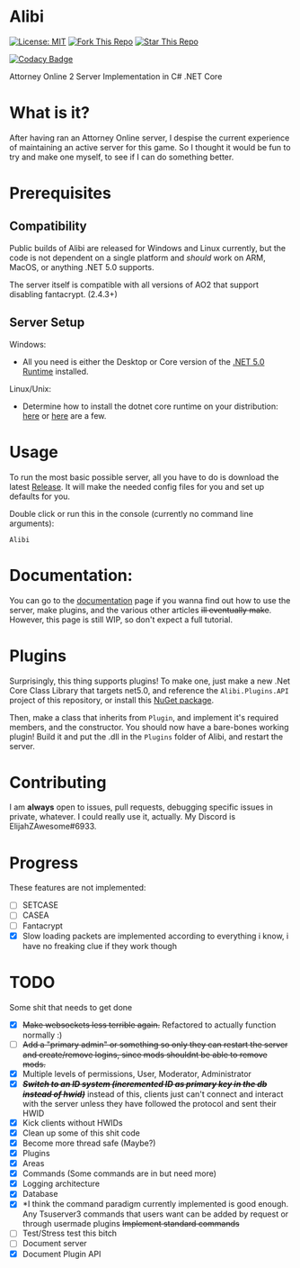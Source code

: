 # Alibi
[![License: MIT](https://img.shields.io/github/license/ElijahZAwesome/Alibi)](https://github.com/ElijahZAwesome/Alibi/blob/main/LICENSE) [![Fork This Repo](https://img.shields.io/github/forks/ElijahZAwesome/Alibi)](https://github.com/ElijahZAwesome/Alibi/blob/main/LICENSE) [![Star This Repo](https://img.shields.io/github/stars/ElijahZAwesome/Alibi)](https://github.com/ElijahZAwesome/Alibi/blob/main/LICENSE)

[![Codacy Badge](https://app.codacy.com/project/badge/Grade/1913dc611b664376a11c84c4e1c2861a)](https://www.codacy.com/gh/ElijahZAwesome/Alibi/dashboard?utm_source=github.com&amp;utm_medium=referral&amp;utm_content=ElijahZAwesome/Alibi&amp;utm_campaign=Badge_Grade)

Attorney Online 2 Server Implementation in C# .NET Core
 
# What is it?
After having ran an Attorney Online server, I despise the current experience of maintaining an active server
for this game. So I thought it would be fun to try and make one myself, to see if I can do something better.

# Prerequisites
## Compatibility

Public builds of Alibi are released for Windows and Linux currently, but the code is not dependent on a single platform and *should* work on ARM, MacOS, or anything .NET 5.0 supports.

The server itself is compatible with all versions of AO2 that support disabling fantacrypt. (2.4.3+)

## Server Setup
Windows:

 - All you need is either the Desktop or Core version of the [.NET 5.0 Runtime](https://dotnet.microsoft.com/download/dotnet/5.0) installed.

Linux/Unix:
 
 - Determine how to install the dotnet core runtime on your distribution:
 [here](https://docs.microsoft.com/en-us/dotnet/core/install/linux) or [here](https://wiki.archlinux.org/index.php/.NET_Core#Installation) are a few.

# Usage
To run the most basic possible server, all you have to do is download the latest 
[Release](https://github.com/ElijahZAwesome/Alibi/releases/).
It will make the needed config files for you and set up defaults for you.

Double click or run this in the console (currently no command line arguments):

```
Alibi
```

# Documentation:
You can go to the [documentation](https://elijahzawesome.github.io/Alibi) page if you wanna find out how to use the server, make plugins, and the various other articles ~~ill eventually make~~. However, this page is still WIP, so don't expect a full tutorial.

# Plugins

Surprisingly, this thing supports plugins! To make one, just make a new .Net Core 
Class Library that targets net5.0, and reference the `Alibi.Plugins.API` 
project of this repository, or install this 
[NuGet package](https://www.nuget.org/packages/Alibi.Plugins.API/).

Then, make a class that inherits from `Plugin`, and implement it's required members, and the constructor.
You should now have a bare-bones working plugin! Build it and put the .dll in the `Plugins`
folder of Alibi, and restart the server.

# Contributing
I am **always** open to issues, pull requests, debugging specific issues in private, whatever. I could really use it, actually. My Discord is ElijahZAwesome#6933.

# Progress
These features are not implemented:

- [ ] SETCASE
- [ ] CASEA
- [ ] Fantacrypt
- [X] Slow loading packets are implemented according to everything i know, i have no freaking clue if they work though

# TODO
Some shit that needs to get done

- [X]  ~~Make websockets less terrible again.~~ Refactored to actually function normally :)
- [ ]  ~~Add a "primary admin" or something so only they can restart the server and create/remove logins, since mods shouldnt be able to remove mods.~~
- [X]  Multiple levels of permissions, User, Moderator, Administrator
- [X]  ~~***Switch to an ID system (incremented ID as primary key in the db instead of hwid)***~~ instead of this, clients just can't connect and interact with the server unless they have followed the protocol and sent their HWID
- [X]  Kick clients without HWIDs
- [X]  Clean up some of this shit code
- [X]  Become more thread safe (Maybe?)
- [X]  Plugins
- [X]  Areas
- [X]  Commands (Some commands are in but need more)
- [X]  Logging architecture
- [X]  Database
- [X] *I think the command paradigm currently implemented is good enough. Any Tsuserver3 commands that users want can be added by request or through usermade plugins  ~~Implement standard commands~~
- [ ]  Test/Stress test this bitch
- [ ]  Document server
- [X]  Document Plugin API